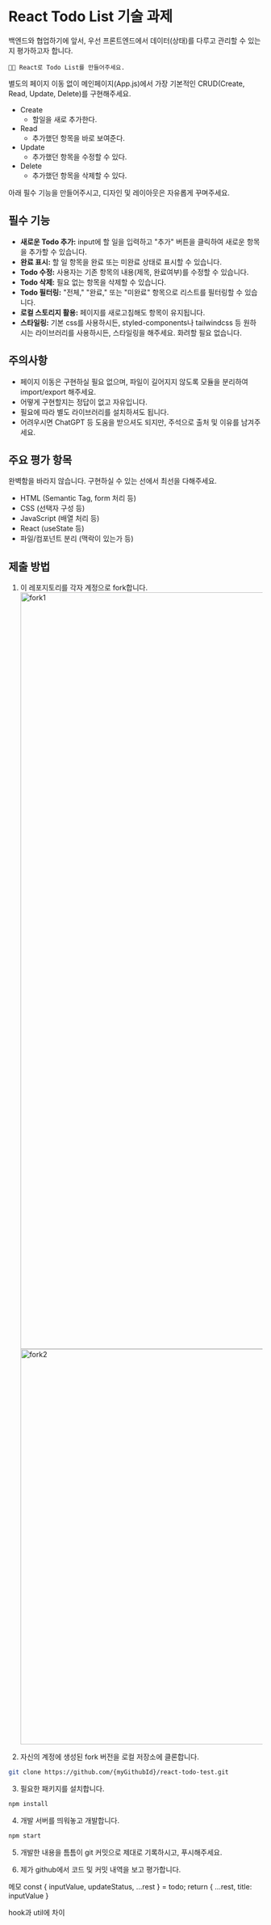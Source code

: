 # React Todo List 기술 과제

백엔드와 협업하기에 앞서, 우선 프론트엔드에서 데이터(상태)를 다루고 관리할 수 있는지 평가하고자 합니다.

```
🧑‍💻 React로 Todo List를 만들어주세요.
```

별도의 페이지 이동 없이 메인페이지(App.js)에서 가장 기본적인 CRUD(Create, Read, Update, Delete)를 구현해주세요.

- Create
  - 할일을 새로 추가한다.
- Read
  - 추가했던 항목을 바로 보여준다.
- Update
  - 추가했던 항목을 수정할 수 있다.
- Delete
  - 추가했던 항목을 삭제할 수 있다.

아래 필수 기능을 만들어주시고, 디자인 및 레이아웃은 자유롭게 꾸며주세요.

## 필수 기능

- **새로운 Todo 추가:** input에 할 일을 입력하고 "추가" 버튼을 클릭하여 새로운 항목을 추가할 수 있습니다.
- **완료 표시:** 할 일 항목을 완료 또는 미완료 상태로 표시할 수 있습니다.
- **Todo 수정:** 사용자는 기존 항목의 내용(제목, 완료여부)를 수정할 수 있습니다.
- **Todo 삭제:** 필요 없는 항목을 삭제할 수 있습니다.
- **Todo 필터링:** "전체," "완료," 또는 "미완료" 항목으로 리스트를 필터링할 수 있습니다.
- **로컬 스토리지 활용:** 페이지를 새로고침해도 항목이 유지됩니다.
- **스타일링:** 기본 css를 사용하시든, styled-components나 tailwindcss 등 원하시는 라이브러리를 사용하시든, 스타일링을 해주세요. 화려할 필요 없습니다.

## 주의사항

- 페이지 이동은 구현하실 필요 없으며, 파일이 길어지지 않도록 모듈을 분리하여 import/export 해주세요.
- 어떻게 구현할지는 정답이 없고 자유입니다.
- 필요에 따라 별도 라이브러리를 설치하셔도 됩니다.
- 어려우시면 ChatGPT 등 도움을 받으셔도 되지만, 주석으로 출처 및 이유를 남겨주세요.

## 주요 평가 항목

완벽함을 바라지 않습니다.
구현하실 수 있는 선에서 최선을 다해주세요.

- HTML (Semantic Tag, form 처리 등)
- CSS (선택자 구성 등)
- JavaScript (배열 처리 등)
- React (useState 등)
- 파일/컴포넌트 분리 (맥락이 있는가 등)

## 제출 방법

1. 이 레포지토리를 각자 계정으로 fork합니다.
    <img width="1497" alt="fork1" src="https://github.com/user-attachments/assets/edd3c054-e2d8-4bdd-9b0a-a457174ae33e">
    <img width="782" alt="fork2" src="https://github.com/user-attachments/assets/57b983e5-9156-40e3-a530-54616b00bcdc">


3. 자신의 계정에 생성된 fork 버전을 로컬 저장소에 클론합니다.

```bash
git clone https://github.com/{myGithubId}/react-todo-test.git
```

3. 필요한 패키지를 설치합니다.

```bash
npm install
```

4. 개발 서버를 띄워놓고 개발합니다.

```bash
npm start
```

5. 개발한 내용을 틈틈이 git 커밋으로 제대로 기록하시고, 푸시해주세요.

6. 제가 github에서 코드 및 커밋 내역을 보고 평가합니다.



메모
const { inputValue, updateStatus, ...rest } = todo;
return { ...rest, title: inputValue }

hook과 util에 차이
